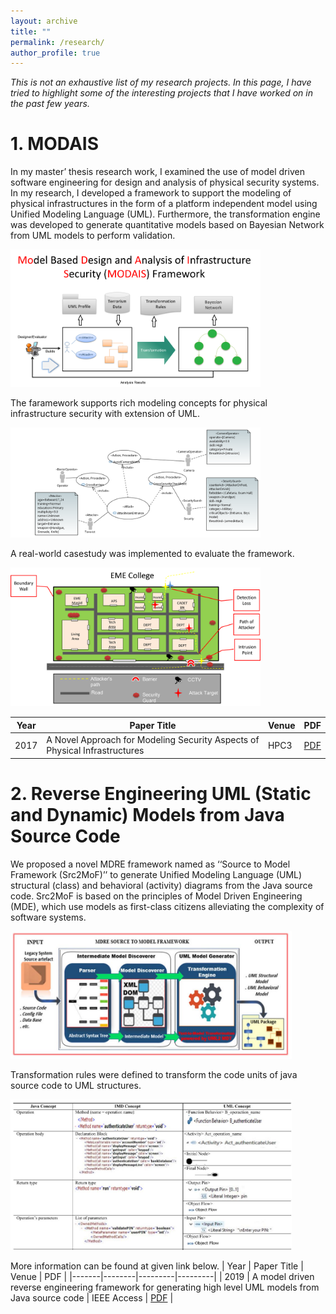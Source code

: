 ```yaml
---
layout: archive
title: ""
permalink: /research/
author_profile: true
---
```

*This is not an exhaustive list of my research projects. In this page, I have tried to highlight some of the interesting projects that I have worked on in the past few years.*
# **1. MODAIS**
In my master’ thesis research work, I examined the use of model driven software engineering for design and analysis of physical security systems. In my research, I developed a framework to support the modeling of physical infrastructures in the form of a platform independent model using Unified Modeling Language (UML). Furthermore, the transformation engine was developed to generate quantitative models based on Bayesian Network from UML models to perform validation. 

<img src="/images/MODAIS.png" width="400">

The faramework supports rich modeling concepts for physical infrastructure security with extension of UML.

<img src="/images/AtackUseCase.png" width="400"> 


A real-world casestudy was implemented to evaluate the framework.

<img src="/images/CaseStudy.png" width="400">

| Year | Paper Title | Venue | PDF |
|-------|--------|---------|---------|
| 2017 | A Novel Approach for Modeling Security Aspects of Physical Infrastructures | HPC3 | [PDF](https://dl.acm.org/doi/abs/10.1145/3069593.3069612) |

# **2. Reverse Engineering UML (Static and Dynamic) Models from Java Source Code**
We proposed a novel MDRE framework named as ‘‘Source to Model Framework (Src2MoF)’’ to generate Unified Modeling Language (UML) structural (class) and behavioral (activity) diagrams from the Java source code. Src2MoF is based on the principles of Model Driven Engineering (MDE), which use models as first-class citizens alleviating the complexity of software systems.

<img src="/images/javatouml.JPG" width="450">

Transformation rules were defined to transform the code units of java source code to UML structures.

<img src="/images/javatoactivity.JPG" width="450">

More information can be found at given link below.
| Year | Paper Title | Venue | PDF |
|-------|--------|---------|---------|
| 2019 | A model driven reverse engineering framework for generating high level UML models from Java source code | IEEE Access | [PDF](https://ieeexplore.ieee.org/stamp/stamp.jsp?arnumber=8890645) |
